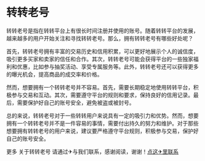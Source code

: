 # 转转老号

转转老号是指在转转平台上有很长时间注册并使用的账号。随着转转平台的发展，越来越多的用户开始关注和寻找转转老号。那么，拥有转转老号有哪些好处呢？

首先，转转老号拥有丰富的交易历史和信用积累，可以更好地展示个人的诚信度，吸引更多买家和卖家的信任和合作。其次，转转老号可能会获得平台的一些独家福利和优惠，比如参与抽奖活动、享受专属服务等。此外，转转老号还可以获得更多的曝光机会，提高商品的成交率和价格。

然而，想要拥有一个转转老号并不容易。首先，需要长期稳定地使用转转平台，积极参与交易和互动。其次，需要遵守平台的规则和要求，保持良好的信用记录。最后，需要保护好自己的账号安全，避免被盗或被封号。

总的来说，转转老号对于一些转转用户来说具有一定的吸引力和优势。然而，想要拥有一个转转老号并不是一件容易的事情，需要付出持久的努力和维护。对于那些想要拥有转转老号的用户来说，建议要严格遵守平台规则，积极参与交易，保护好自己的账号安全。

更多 关于转转老号 请通过✈与我们联系，感谢阅读，谢谢！[点这✈里联系](https://b.k02.cc)